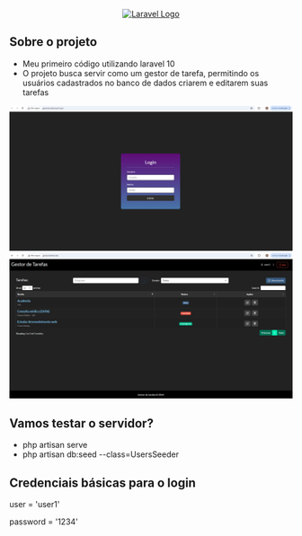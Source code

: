 <p align="center"><a href="https://laravel.com" target="_blank"><img src="https://raw.githubusercontent.com/laravel/art/master/logo-lockup/5%20SVG/2%20CMYK/1%20Full%20Color/laravel-logolockup-cmyk-red.svg" width="400" alt="Laravel Logo"></a></p>

## Sobre o projeto

- Meu primeiro código utilizando laravel 10
- O projeto busca servir como um gestor de tarefa, permitindo os usuários cadastrados no banco de dados criarem e editarem suas tarefas

![alt text](login.png "Tela de login")
![alt text](main.png "Tela de login")
## Vamos testar o servidor?

- php artisan serve
- php artisan db:seed --class=UsersSeeder

## Credenciais básicas para o login

user = 'user1'

password = '1234'



